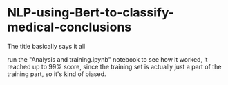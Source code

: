 # NLP-using-Bert-to-classify-medical-conclusions
The title basically says it all

run the "Analysis and training.ipynb" notebook to see how it worked, it reached up to 99% score, since the training set is actually just a part of the training part, so it's kind of biased.
